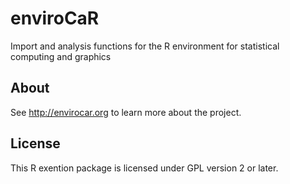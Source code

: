 # enviroCaR

Import and analysis functions for the R environment for statistical computing and graphics

## About

See http://envirocar.org to learn more about the project.

## License

This R exention package is licensed under GPL version 2 or later.